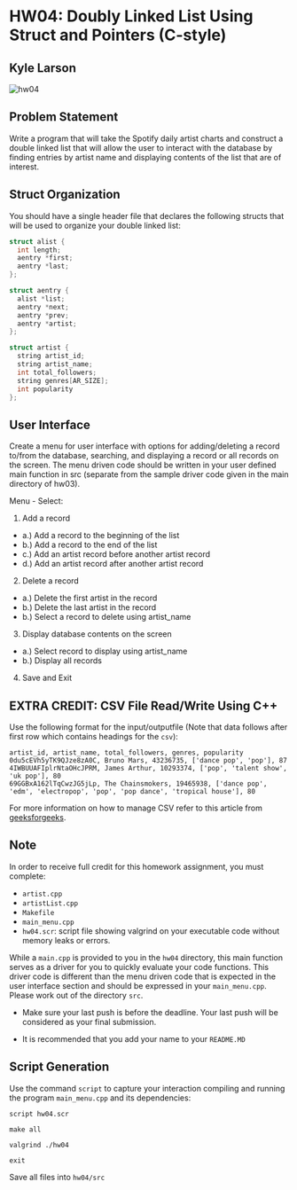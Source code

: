# HW04: Doubly Linked List Using Struct and Pointers (C-style)

## Kyle Larson

![hw04](https://github.com/github/docs/actions/workflows/hw04_tests.yml/badge.svg)

## Problem Statement

Write a program that will take the Spotify daily artist charts and construct a double linked list that will allow the user to interact with the database by finding entries by artist name and displaying contents of the list that are of interest.

## Struct Organization
You should have a single header file that declares the following structs that will be used to organize your double linked list:
```c++
struct alist {
  int length;
  aentry *first;
  aentry *last;
};

struct aentry {
  alist *list;
  aentry *next;
  aentry *prev;
  aentry *artist;
};

struct artist {
  string artist_id;
  string artist_name;
  int total_followers;
  string genres[AR_SIZE];
  int popularity
};
```
## User Interface
Create a menu for user interface with options for adding/deleting a record to/from the database, searching, and displaying a record or all records on the screen. The menu driven code should be written in your user defined main function in src (separate from the sample driver code given in the main directory of hw03).

Menu - Select:
1. Add a record
 * a.) Add a record to the beginning of the list
 * b.) Add a record to the end of the list
 * c.) Add an artist record before another artist record
 * d.) Add an artist record after another artist record
2. Delete a record
 * a.) Delete the first artist in the record
 * b.) Delete the last artist in the record
 * b.) Select a record to delete using artist_name
3. Display database contents on the screen
 * a.) Select record to display using artist_name
 * b.) Display all records
4. Save and Exit

## EXTRA CREDIT: CSV File Read/Write Using C++
Use the following format for the input/outputfile (Note that data follows after first row which contains headings for the `csv`):
```
artist_id, artist_name, total_followers, genres, popularity
0du5cEVh5yTK9QJze8zA0C, Bruno Mars, 43236735, ['dance pop', 'pop'], 87
4IWBUUAFIplrNtaOHcJPRM, James Arthur, 10293374, ['pop', 'talent show', 'uk pop'], 80
69GGBxA162lTqCwzJG5jLp, The Chainsmokers, 19465938, ['dance pop', 'edm', 'electropop', 'pop', 'pop dance', 'tropical house'], 80
```
For more information on how to manage CSV refer to this article from [geeksforgeeks](https://www.geeksforgeeks.org/csv-file-management-using-c/).

## Note
In order to receive full credit for this homework assignment, you must complete:

 - `artist.cpp`
 - `artistList.cpp`
 - `Makefile`
 - `main_menu.cpp`
 - `hw04.scr`: script file showing valgrind on your executable code without memory leaks or errors.

While a `main.cpp` is provided to you in the `hw04` directory, this main function serves as a driver for you to quickly evaluate your code functions. This driver code is different than the menu driven code that is expected in the user interface section and should be expressed in your `main_menu.cpp`. Please work out of the directory `src`.

- Make sure your last push is before the deadline. Your last push will be considered as your final submission.

- It is recommended that you add your name to your `README.MD`

## Script Generation
Use the command `script` to capture your interaction compiling and running the program `main_menu.cpp` and its dependencies: 

`script hw04.scr`

`make all`

`valgrind ./hw04`

`exit`

Save all files into `hw04/src`
